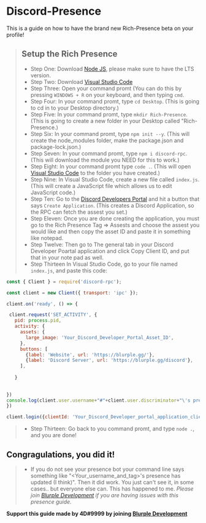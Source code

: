 # Discord-Presence
This is a guide on how to have the brand new Rich-Presence beta on your profile!

> ## Setup the Rich Presence
> - Step One: Download [Node JS](https://nodejs.org/), please make sure to have the LTS version.
> - Step Two: Download [Visual Studio Code](https://code.visualstudio.com/)
> - Step Three: Open your command promt (You can do this by pressing `WINDOWS + R` on your keyboard, and then typing `cmd`.
> - Step Four: In your command promt, type `cd Desktop`. (This is going to cd in to your Desktop directory.)
> - Step Five: In your command promt, type `mkdir Rich-Presence`. (This is going to create a new folder in your Desktop called "Rich-Presence.)
> - Step Six:  In your command promt, type `npm init --y`. (This will create the node_modules folder, make the package.json and package-lock.json.)
> - Step Seven: In your command promt, type `npm i discord-rpc`. (This will download the module you NEED for this to work.)
> - Step Eight: In your command promt type `code .`. (This will open [Visual Studio Code](https://code.visualstudio.com) to the folder you have created.)
> - Step Nine: In Visual Studio Code, create a new file called `index.js`. (This will create a JavaScript file which allows us to edit JavaScript code.)
> - Step Ten: Go to the [Discord Developers Portal](https://discord.com/developers/applications) and hit a button that says `Create Application`. (This creates a 
> Discord Application, so the RPC can fetch the assest you set.)
> - Step Eleven: Once you are done creating the application, you must go to the Rich Presence Tag => Assests and choose the assest you would like and then copy the asset ID and paste it in something like notepad.
> - Step Twelve: Then go to The general tab in your Discord Developer Poartal application and click Copy Client ID, and put that in your note pad as well.
> - Step Thirteen In Visual Studio Code, go to your file named `index.js`, and paste this code:
 ```js
const { Client } = require('discord-rpc');

const client = new Client({ transport: 'ipc' });

client.on('ready', () => {

  client.request('SET_ACTIVITY', {
    pid: process.pid,
    activity: {
      assets: {
        large_image: 'Your_Discord_Developer_Portal_Asset_ID',
      },
      buttons: [
        {label: 'Website', url: 'https://blurple.gg/'},
        {label: 'Discord Server', url: 'https://blurple.gg/discord'},
      ],
      
    }
    
  
})
console.log(client.user.username+"#"+client.user.discriminator+"\'s presence has updated (I Think)")
})

client.login({clientId: 'Your_Discord_Developer_portal_application_clientID'})
```
> - Step Thirteen: Go back to you command promt, and type `node .`, and you are done!

## Congragulations, you did it!
> - If you do not see your presence bot your command line says something like "<Your_username_and_tag>'s presence has updated (I think)". Then it did work. You just can't see
> it, in some cases.. but everyone else can. This has happened to me. 
> *Please join [Blurple Development](https://blurple.gg/discord) if you are having issues with this presence guide.*

**Support this guide made by 4D#9999 by joining [Blurple Development](https://blurple.gg/discord)**
